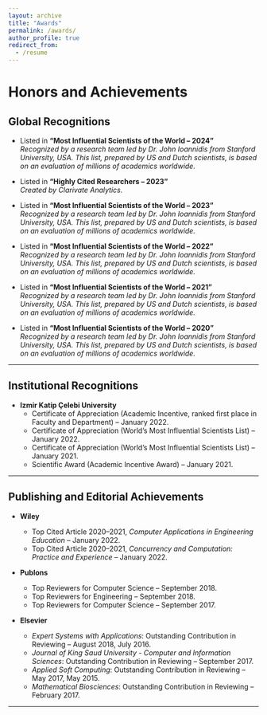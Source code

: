 ```yaml
---
layout: archive
title: "Awards"
permalink: /awards/
author_profile: true
redirect_from:
  - /resume
---
```


# Honors and Achievements

## Global Recognitions
- Listed in **“Most Influential Scientists of the World – 2024”**  
  *Recognized by a research team led by Dr. John Ioannidis from Stanford University, USA. This list, prepared by US and Dutch scientists, is based on an evaluation of millions of academics worldwide.*
  
- Listed in **“Highly Cited Researchers – 2023”**  
  *Created by Clarivate Analytics.*

- Listed in **“Most Influential Scientists of the World – 2023”**  
  *Recognized by a research team led by Dr. John Ioannidis from Stanford University, USA. This list, prepared by US and Dutch scientists, is based on an evaluation of millions of academics worldwide.*

- Listed in **“Most Influential Scientists of the World – 2022”**  
  *Recognized by a research team led by Dr. John Ioannidis from Stanford University, USA. This list, prepared by US and Dutch scientists, is based on an evaluation of millions of academics worldwide.*

- Listed in **“Most Influential Scientists of the World – 2021”**  
  *Recognized by a research team led by Dr. John Ioannidis from Stanford University, USA. This list, prepared by US and Dutch scientists, is based on an evaluation of millions of academics worldwide.*

- Listed in **“Most Influential Scientists of the World – 2020”**  
  *Recognized by a research team led by Dr. John Ioannidis from Stanford University, USA. This list, prepared by US and Dutch scientists, is based on an evaluation of millions of academics worldwide.*

---

## Institutional Recognitions
- **Izmir Katip Çelebi University**  
  - Certificate of Appreciation (Academic Incentive, ranked first place in Faculty and Department) – January 2022.  
  - Certificate of Appreciation (World’s Most Influential Scientists List) – January 2022.  
  - Certificate of Appreciation (World’s Most Influential Scientists List) – January 2021.  
  - Scientific Award (Academic Incentive Award) – January 2021.  

---

## Publishing and Editorial Achievements
- **Wiley**  
  - Top Cited Article 2020–2021, *Computer Applications in Engineering Education* – January 2022.  
  - Top Cited Article 2020–2021, *Concurrency and Computation: Practice and Experience* – January 2022.  

- **Publons**  
  - Top Reviewers for Computer Science – September 2018.  
  - Top Reviewers for Engineering – September 2018.  
  - Top Reviewers for Computer Science – September 2017.  

- **Elsevier**  
  - *Expert Systems with Applications*: Outstanding Contribution in Reviewing – August 2018, July 2016.  
  - *Journal of King Saud University - Computer and Information Sciences*: Outstanding Contribution in Reviewing – September 2017.  
  - *Applied Soft Computing*: Outstanding Contribution in Reviewing – May 2017, May 2015.  
  - *Mathematical Biosciences*: Outstanding Contribution in Reviewing – February 2017.  

---

